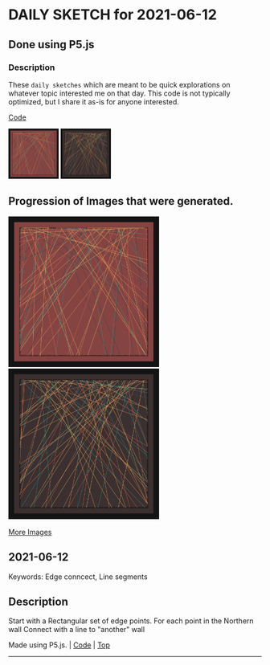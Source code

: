 # DAILY SKETCH for 2021-06-12

## Done using P5.js

### Description

These `daily sketches` which are meant to be quick explorations     on whatever topic interested me on that day. This code is not typically optimized, but I share it as-is     for anyone interested.

[Code](2021-06-12) 

<img src = 'images/keep_2021-06-13-23-26-46.png' width = '100'> <img src = 'images/keep_2021-06-13-23-59-17.png' width = '100'> 

## Progression of Images that were generated.

<img src = 'images/keep_2021-06-13-23-26-46.png' width = '300'> 
<img src = 'images/keep_2021-06-13-23-59-17.png' width = '300'> 


[More Images](2021-06-12/images) 


 ## 2021-06-12
Keywords: Edge conncect, Line segments
 

## Description 

 Start with a Rectangular set of edge points. For each point in the Northern wall
 Connect with a line to "another" wall
 

Made using P5.js. | [Code](2021/2021-06-12/) | [Top](#daily-sketches) 

-----

